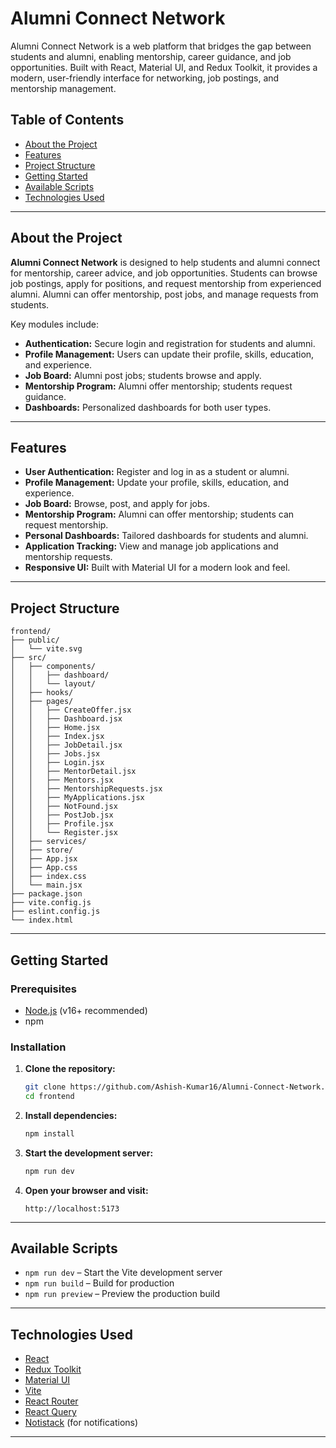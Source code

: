 # Alumni Connect Network

Alumni Connect Network is a web platform that bridges the gap between students and alumni, enabling mentorship, career guidance, and job opportunities. Built with React, Material UI, and Redux Toolkit, it provides a modern, user-friendly interface for networking, job postings, and mentorship management.

## Table of Contents

- [About the Project](#about-the-project)
- [Features](#features)
- [Project Structure](#project-structure)
- [Getting Started](#getting-started)
- [Available Scripts](#available-scripts)
- [Technologies Used](#technologies-used)

---

## About the Project

**Alumni Connect Network** is designed to help students and alumni connect for mentorship, career advice, and job opportunities. Students can browse job postings, apply for positions, and request mentorship from experienced alumni. Alumni can offer mentorship, post jobs, and manage requests from students.

Key modules include:
- **Authentication:** Secure login and registration for students and alumni.
- **Profile Management:** Users can update their profile, skills, education, and experience.
- **Job Board:** Alumni post jobs; students browse and apply.
- **Mentorship Program:** Alumni offer mentorship; students request guidance.
- **Dashboards:** Personalized dashboards for both user types.

---

## Features

- **User Authentication:** Register and log in as a student or alumni.
- **Profile Management:** Update your profile, skills, education, and experience.
- **Job Board:** Browse, post, and apply for jobs.
- **Mentorship Program:** Alumni can offer mentorship; students can request mentorship.
- **Personal Dashboards:** Tailored dashboards for students and alumni.
- **Application Tracking:** View and manage job applications and mentorship requests.
- **Responsive UI:** Built with Material UI for a modern look and feel.

---



## Project Structure

```
frontend/
├── public/
│   └── vite.svg
├── src/
│   ├── components/
│   │   ├── dashboard/
│   │   └── layout/
│   ├── hooks/
│   ├── pages/
│   │   ├── CreateOffer.jsx
│   │   ├── Dashboard.jsx
│   │   ├── Home.jsx
│   │   ├── Index.jsx
│   │   ├── JobDetail.jsx
│   │   ├── Jobs.jsx
│   │   ├── Login.jsx
│   │   ├── MentorDetail.jsx
│   │   ├── Mentors.jsx
│   │   ├── MentorshipRequests.jsx
│   │   ├── MyApplications.jsx
│   │   ├── NotFound.jsx
│   │   ├── PostJob.jsx
│   │   ├── Profile.jsx
│   │   └── Register.jsx
│   ├── services/
│   ├── store/
│   ├── App.jsx
│   ├── App.css
│   ├── index.css
│   └── main.jsx
├── package.json
├── vite.config.js
├── eslint.config.js
└── index.html
```

---

## Getting Started

### Prerequisites

- [Node.js](https://nodejs.org/) (v16+ recommended)
- npm

### Installation

1. **Clone the repository:**

   ```sh
   git clone https://github.com/Ashish-Kumar16/Alumni-Connect-Network.git
   cd frontend
   ```

2. **Install dependencies:**

   ```sh
   npm install
   ```

3. **Start the development server:**

   ```sh
   npm run dev
   ```

4. **Open your browser and visit:**

   ```
   http://localhost:5173
   ```

---

## Available Scripts

- `npm run dev` – Start the Vite development server
- `npm run build` – Build for production
- `npm run preview` – Preview the production build

---

## Technologies Used

- [React](https://react.dev/)
- [Redux Toolkit](https://redux-toolkit.js.org/)
- [Material UI](https://mui.com/)
- [Vite](https://vitejs.dev/)
- [React Router](https://reactrouter.com/)
- [React Query](https://tanstack.com/query/latest)
- [Notistack](https://iamhosseindhv.com/notistack) (for notifications)

---

